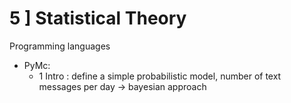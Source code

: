 # 5 ] Statistical Theory

Programming languages
- PyMc:
  - 1 Intro : define a simple probabilistic model, number of text messages per day -> bayesian approach
